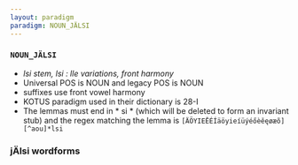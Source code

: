 ```yaml
---
layout: paradigm
paradigm: NOUN_JÄLSI
---
```

### ` NOUN_JÄLSI `

* _lsi stem, lsi : lle variations, front harmony_
* Universal POS is NOUN and legacy POS is NOUN
* suffixes use front vowel harmony
* KOTUS paradigm used in their dictionary is 28-I
* The lemmas must end in * si * (which will be deleted to form an invariant stub) and the regex matching the lemma is ` [ÄÖYIEĒÉÍäöyieíüýéőèěęøæõ][^aou]*lsi `

### jÄlsi wordforms


